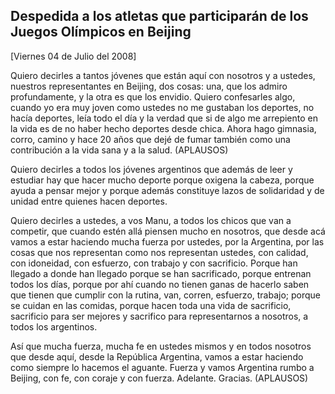 Despedida a los atletas que participarán de los Juegos Olímpicos en Beijing
---------------------------------------------------------------------------

[Viernes 04 de Julio del 2008]

Quiero decirles a tantos jóvenes que están aquí con nosotros y a
ustedes, nuestros representantes en Beijing, dos cosas: una, que los
admiro profundamente, y la otra es que los envidio. Quiero confesarles
algo, cuando yo era muy joven como ustedes no me gustaban los deportes,
no hacía deportes, leía todo el día y la verdad que si de algo me
arrepiento en la vida es de no haber hecho deportes desde chica. Ahora
hago gimnasia, corro, camino y hace 20 años que dejé de fumar también
como una contribución a la vida sana y a la salud. (APLAUSOS)

Quiero decirles a todos los jóvenes argentinos que además de leer y
estudiar hay que hacer mucho deporte porque oxigena la cabeza, porque
ayuda a pensar mejor y porque además constituye lazos de solidaridad y
de unidad entre quienes hacen deportes.

Quiero decirles a ustedes, a vos Manu, a todos los chicos que van a
competir, que cuando estén allá piensen mucho en nosotros, que desde acá
vamos a estar haciendo mucha fuerza por ustedes, por la Argentina, por
las cosas que nos representan como nos representan ustedes, con calidad,
con idoneidad, con esfuerzo, con trabajo y con sacrificio. Porque han
llegado a donde han llegado porque se han sacrificado, porque entrenan
todos los días, porque por ahí cuando no tienen ganas de hacerlo saben
que tienen que cumplir con la rutina, van, corren, esfuerzo, trabajo;
porque se cuidan en las comidas, porque hacen toda una vida de
sacrificio, sacrificio para ser mejores y sacrifico para representarnos
a nosotros, a todos los argentinos.

Así que mucha fuerza, mucha fe en ustedes mismos y en todos nosotros que
desde aquí, desde la República Argentina, vamos a estar haciendo como
siempre lo hacemos el aguante. Fuerza y vamos Argentina rumbo a Beijing,
con fe, con coraje y con fuerza. Adelante. Gracias. (APLAUSOS)
